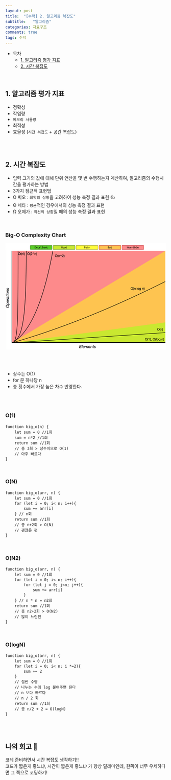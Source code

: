 ```yaml
---
layout: post
title:  "[수학] 2. 알고리즘 복잡도"
subtitle:   "알고리즘"
categories: 자료구조
comments: true
tags: 수학
---
```


- 목차
  - [1. 알고리즘 평가 지표](#.알고리즘)
  - [2. 시간 복잡도](#.시간복잡도)

<br>

## 1. 알고리즘 평가 지표
- 정확성
- 작업량
- `메모리 사용량`
- 최적성
- 효율성 (`시간 복잡도` + 공간 복잡도)

<br><br>

## 2. 시간 복잡도
- 입력 크기의 값에 대해 단위 연산을 몇 번 수행하는지 계산하여, 알고리즘의 수행시간을 평가하는 방법
- 3가지 점근적 표현법
- O 빅오 : `최악의 상황`을 고려하여 성능 측정 결과 표현 👍
- Θ 세타 : `평균`적인 경우에서의 성능 측정 결과 표현
- Ω 오메가 : `최선의 상황`일 때의 성능 축정 결과 표현

<br>

### Big-O Complexity Chart

![빅오그래프](/assets/img/til/bigO.png)

<br><br>

- 상수는 O(1)
- for 문 하나당 n
- 총 횟수에서 가장 높은 차수 반영한다.

<br><br>

### O(1)

```
function big_o(n) {
    let sum = 0 //1회
    sum = n*2 //1회
    return sum //1회
    // 총 3회 > 상수이므로 O(1)
    // 아주 빠르다
}
```

<br>

### O(N)

```
function big_o(arr, n) {
    let sum = 0 //1회
    for (let i = 0; i< n; i++){
        sum += arr[i]
    } // n회
    return sum //1회
    // 총 n+2회 > O(N)
    // 괜찮은 편
}
```

<br>

### O(N2)

```
function big_o(arr, n) {
    let sum = 0 //1회
    for (let i = 0; i< n; i++){
        for (let j = 0; j<n; j++){
            sum += arr[i]
        }
    } // n * n = n2회
    return sum //1회
    // 총 n2+2회 > O(N2)
    // 많이 느린편
}
```

<br>

### O(logN)

```
function big_o(arr, n) {
    let sum = 0 //1회
    for (let i = 0; i< n; i *=2){
        sum += 2
    }
    // 절반 수행
    // 나누는 수에 log 붙여주면 된다
    // n 보다 빠르다 
    // n / 2 회
    return sum //1회
    // 총 n/2 + 2 = O(logN)
}
```

<br>
<br>

## 나의 회고 🤫

코테 준비하면서 시간 복잡도 생각하기!!<br>
코드가 짧은게 좋느냐, 시간이 짧은게 좋느냐 가 항상 딜레마인데,
한쪽이 너무 우세하다면 그 쪽으로 코딩하기!